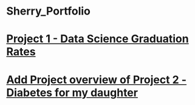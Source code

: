 # Sherry_Portfolio

# [Project 1 - Data Science Graduation Rates](https://www.nike.com)


# [Add Project overview of Project 2 - Diabetes for my daughter](https://www.bellevueuniversity.org)




